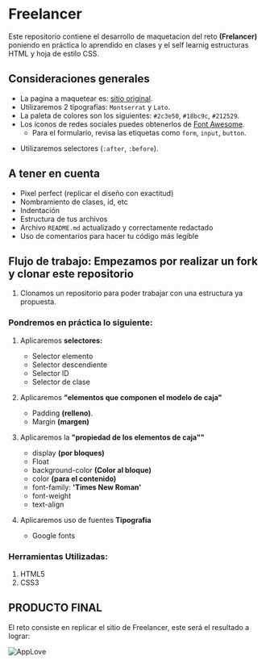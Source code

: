 # Freelancer

Este repositorio contiene el desarrollo de maquetacion del reto **(Frelancer)** poniendo en práctica lo aprendido en clases y el self learnig estructuras HTML y hoja de estilo CSS.

## Consideraciones generales

- La pagina a maquetear es: [sitio original](https://blackrockdigital.github.io/startbootstrap-freelancer/).
- Utilizaremos 2 tipografías: `Montserrat` y `Lato`.
- La paleta de colores son los siguientes: `#2c3e50`, `#18bc9c`, `#212529`.
- Los íconos de redes sociales puedes obtenerlos de [Font Awesome](http://fontawesome.io/).
  - Para el formulario, revisa las etiquetas como `form`, `input`, `button`.
* Utilizaremos selectores (`:after`, `:before`).

## A tener en cuenta
- Pixel perfect (replicar el diseño con exactitud)
- Nombramiento de clases, id, etc
- Indentación
- Estructura de tus archivos
- Archivo `README.md` actualizado y correctamente redactado
- Uso de comentarios para hacer tu código más legible

## Flujo de trabajo: Empezamos por realizar un fork y clonar este repositorio
1. Clonamos un repositorio para poder trabajar con una estructura ya propuesta.

### Pondremos en práctica lo siguiente:
1. Aplicaremos **selectores:**
    * Selector elemento
    * Selector descendiente
    * Selector ID
    * Selector de clase

2. Aplicaremos __"elementos que componen el modelo de caja"__
    * Padding **(relleno)**.
    * Margin **(margen)**

3. Aplicaremos la __"propiedad de los elementos de caja""__
    * display **(por bloques)**
    * Float
    * background-color **(Color al bloque)**
    * color **(para el contenido)**
    * font-family: **'Times New Roman'**
    * font-weight
    * text-align

4. Aplicaremos uso de fuentes **Tipografia**
    * Google fonts

### Herramientas Utilizadas:
1. HTML5
2. CSS3

## PRODUCTO FINAL
El reto consiste en replicar el sitio de Freelancer, este será el resultado a lograr:

![AppLove](https://fotos.subefotos.com/1edc0aab51f1d624da4a24ab86129d87o.png) 